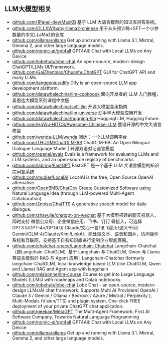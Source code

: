 ## LLM大模型相关
- [github.com/1Panel-dev/MaxKB](https://github.com/1Panel-dev/MaxKB) 基于 LLM 大语言模型的知识库问答系统。
- [github.com/DLLXW/baby-llama2-chinese](https://github.com/DLLXW/baby-llama2-chinese) 用于从头预训练+SFT一个小参数量的中文LLaMa2的仓库
- [github.com/ollama/ollama](https://github.com/ollama/ollama) Get up and running with Llama 3.1, Mistral, Gemma 2, and other large language models.
- [github.com/nomic-ai/gpt4all](https://github.com/nomic-ai/gpt4all) GPT4All: Chat with Local LLMs on Any Device
- [github.com/lobehub/lobe-chat](https://github.com/lobehub/lobe-chat) An open-source, modern-design ChatGPT/LLMs UI/Framework.
- [github.com/GaiZhenbiao/ChuanhuChatGPT](https://github.com/GaiZhenbiao/ChuanhuChatGPT) GUI for ChatGPT API and many LLMs.
- [github.com/langgenius/dify](https://github.com/langgenius/dify) Dify is an open-source LLM app development platform.
- [github.com/datawhalechina/llm-cookbook](https://github.com/datawhalechina/llm-cookbook) 面向开发者的 LLM 入门教程，吴恩达大模型系列课程中文版
- [github.com/datawhalechina/self-llm](https://github.com/datawhalechina/self-llm) 开源大模型食用指南
- [github.com/datawhalechina/llm-universe](https://github.com/datawhalechina/llm-universe) 动手学大模型应用开发
- [github.com/datawhalechina/hugging-llm](https://github.com/datawhalechina/hugging-llm) HuggingLLM, Hugging Future.
- [github.com/HqWu-HITCS/Awesome-Chinese-LLM](https://github.com/HqWu-HITCS/Awesome-Chinese-LLM) 整理开源的中文大语言模型
- [github.com/wenda-LLM/wenda](https://github.com/wenda-LLM/wenda) 闻达：一个LLM调用平台
- [github.com/THUDM/ChatGLM-6B](https://github.com/THUDM/ChatGLM-6B) ChatGLM-6B: An Open Bilingual Dialogue Language Model | 开源双语对话语言模型
- [github.com/openai/evals](https://github.com/openai/evals) Evals is a framework for evaluating LLMs and LLM systems, and an open-source registry of benchmarks.
- [github.com/labring/FastGPT](https://github.com/labring/FastGPT) FastGPT 是一个基于 LLM 大语言模型的知识库问答系统
- [github.com/mudler/LocalAI](https://github.com/mudler/LocalAI) LocalAI is the free, Open Source OpenAI alternative.
- [github.com/OpenBMB/ChatDev](https://github.com/OpenBMB/ChatDev) Create Customized Software using Natural Language Idea (through LLM-powered Multi-Agent Collaboration)
- [github.com/2noise/ChatTTS](https://github.com/2noise/ChatTTS) A generative speech model for daily dialogue.
- [github.com/zhayujie/chatgpt-on-wechat](https://github.com/zhayujie/chatgpt-on-wechat) 基于大模型搭建的聊天机器人，同时支持 微信公众号、企业微信应用、飞书、钉钉 等接入，可选择GPT3.5/GPT-4o/GPT4.0/ Claude/文心一言/讯飞星火/通义千问/ Gemini/GLM-4/Claude/Kimi/LinkAI，能处理文本、语音和图片，访问操作系统和互联网，支持基于自有知识库进行定制企业智能客服。
- [github.com/chatchat-space/Langchain-Chatchat](https://github.com/chatchat-space/Langchain-Chatchat) Langchain-Chatchat（原Langchain-ChatGLM）基于 Langchain 与 ChatGLM, Qwen 与 Llama 等语言模型的 RAG 与 Agent 应用 | Langchain-Chatchat (formerly langchain-ChatGLM), local knowledge based LLM (like ChatGLM, Qwen and Llama) RAG and Agent app with langchain
- [github.com/mlabonne/llm-course](https://github.com/mlabonne/llm-course) Course to get into Large Language Models (LLMs) with roadmaps and Colab notebooks.
- [github.com/lobehub/lobe-chat](https://github.com/lobehub/lobe-chat) Lobe Chat - an open-source, modern-design LLMs/AI chat framework. Supports Multi AI Providers( OpenAI / Claude 3 / Gemini / Ollama / Bedrock / Azure / Mistral / Perplexity ), Multi-Modals (Vision/TTS) and plugin system. One-click FREE deployment of your private ChatGPT chat application.
- [github.com/geekan/MetaGPT](https://github.com/geekan/MetaGPT) The Multi-Agent Framework: First AI Software Company, Towards Natural Language Programming
- [github.com/nomic-ai/gpt4all](https://github.com/nomic-ai/gpt4all) GPT4All: Chat with Local LLMs on Any Device
- [github.com/ollama/ollama](https://github.com/ollama/ollama) Get up and running with Llama 3.1, Mistral, Gemma 2, and other large language models.